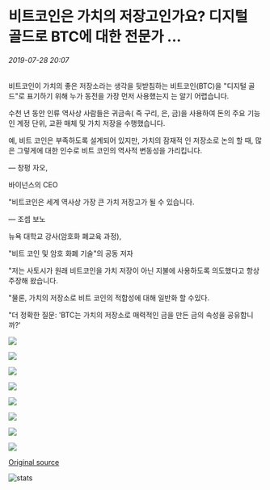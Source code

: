 # 비트코인은 가치의 저장고인가요? 디지털 골드로 BTC에 대한 전문가 ...

###### 2019-07-28 20:07

비트코인이 가치의 좋은 저장소라는 생각을 뒷받침하는 비트코인(BTC)을 "디지털 골드"로 표기하기 위해 누가 동전을 가장 먼저 사용했는지 는 알기 어렵습니다.

수천 년 동안 인류 역사상 사람들은 귀금속( 즉 구리, 은, 금)을 사용하여 돈의 주요 기능인 계정 단위, 교환 매체 및 가치 저장을 수행했습니다.

예, 비트 코인은 부족하도록 설계되어 있지만, 가치의 잠재적 인 저장소로 논의 할 때, 많은 그렇게에 대한 인수로 비트 코인의 역사적 변동성을 가리킵니다.

— 창펑 자오,

바이넌스의 CEO

"비트코인은 세계 역사상 가장 큰 가치 저장고가 될 수 있습니다.

— 조셉 보노

뉴욕 대학교 강사(암호화 폐교육 과정),

"비트 코인 및 암호 화폐 기술"의 공동 저자

"저는 사토시가 원래 비트코인을 가치 저장이 아닌 지불에 사용하도록 의도했다고 항상 주장해 왔습니다.

"물론, 가치의 저장소로 비트 코인의 적합성에 대해 일반화 할 수있다.

"더 정확한 질문: 'BTC는 가치의 저장소로 매력적인 금을 만든 금의 속성을 공유합니까?'

![](https://s3.cointelegraph.com/storage/uploads/view/c065c92aa6ee9114eb0f9b44ee836bb7.jpg)

![](https://s3.cointelegraph.com/storage/uploads/view/6e6c3238a12bd9ab04e5616c0ccee6f0.jpg)

![](https://s3.cointelegraph.com/storage/uploads/view/f8369a6a2fe04a57553a96da1b19a729.jpg)

![](https://s3.cointelegraph.com/storage/uploads/view/02e1d586fc657f2ef1ebb76e9404b6cd.jpg)

![](https://s3.cointelegraph.com/storage/uploads/view/21267c72c88c963bdc95cc495f440bf0.jpg)

![](https://s3.cointelegraph.com/storage/uploads/view/9e1fb989015248accb1aa0fee8f9ad59.jpg)

![](https://s3.cointelegraph.com/storage/uploads/view/541534e7206c5ce1a14ef325fa7cfe85.jpg)

![](https://s3.cointelegraph.com/storage/uploads/view/901d90687c2f210a829801b88565a421.jpg)

[Original source](https://cointelegraph.com/news/is-bitcoin-a-store-of-value-experts-on-btc-as-digital-gold)

![stats](https://c.statcounter.com/11760860/0/a89fa40b/1/ "stats")